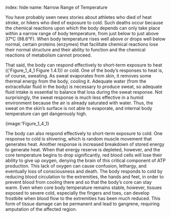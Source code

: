 index: hide
name: Narrow Range of Temperature

You have probably seen news stories about athletes who died of heat stroke, or hikers who died of exposure to cold. Such deaths occur because the chemical reactions upon which the body depends can only take place within a narrow range of body temperature, from just below to just above 37°C (98.6°F). When body temperature rises well above or drops well below normal, certain proteins (enzymes) that facilitate chemical reactions lose their normal structure and their ability to function and the chemical reactions of metabolism cannot proceed.

That said, the body can respond effectively to short-term exposure to heat ({'Figure_1_4_1 Figure 1.4.1}) or cold. One of the body’s responses to heat is, of course, sweating. As sweat evaporates from skin, it removes some thermal energy from the body, cooling it. Adequate water (from the extracellular fluid in the body) is necessary to produce sweat, so adequate fluid intake is essential to balance that loss during the sweat response. Not surprisingly, the sweat response is much less effective in a humid environment because the air is already saturated with water. Thus, the sweat on the skin’s surface is not able to evaporate, and internal body temperature can get dangerously high.


{image:'Figure_1_4_1}
        

The body can also respond effectively to short-term exposure to cold. One response to cold is shivering, which is random muscle movement that generates heat. Another response is increased breakdown of stored energy to generate heat. When that energy reserve is depleted, however, and the core temperature begins to drop significantly, red blood cells will lose their ability to give up oxygen, denying the brain of this critical component of ATP production. This lack of oxygen can cause confusion, lethargy, and eventually loss of consciousness and death. The body responds to cold by reducing blood circulation to the extremities, the hands and feet, in order to prevent blood from cooling there and so that the body’s core can stay warm. Even when core body temperature remains stable, however, tissues exposed to severe cold, especially the fingers and toes, can develop frostbite when blood flow to the extremities has been much reduced. This form of tissue damage can be permanent and lead to gangrene, requiring amputation of the affected region.
